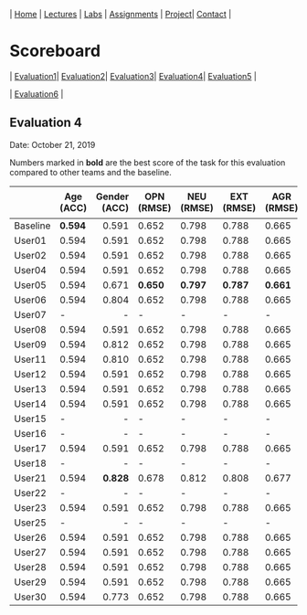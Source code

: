 

| [Home](../index.md) | [Lectures](../lectures.md) | [Labs](../labs.md) | [Assignments](../assignments.md) | [Project](../project.md)| [Contact](../contact.md) |


# Scoreboard

| [Evaluation1](evaluation1.md)| [Evaluation2](evaluation2.md)| [Evaluation3](evaluation3.md)| [Evaluation4](evaluation4.md)| [Evaluation5](evaluation5.md) | 

| [Evaluation6](evaluation6.md) |

## Evaluation 4

Date: October 21, 2019

Numbers marked in **bold** are the best score of the task for this evaluation compared to other teams and the baseline.


|       | Age (ACC) | Gender (ACC) | OPN (RMSE) | NEU (RMSE) | EXT (RMSE) | AGR (RMSE) | CON (RMSE) | Full Grade |  Rank 🏆|
|-------|--------------|----------:|------------|------------|------------|------------|------------|------------|-------|
| Baseline|**0.594**|0.591|0.652|0.798|0.788|0.665|0.734|-|7|
| User01 |0.594|0.591|0.652|0.798|0.788|0.665|0.734|-|7|
| User02 |0.594|0.591|0.652|0.798|0.788|0.665|0.734|-|7|
| User04 |0.594|0.591|0.652|0.798|0.788|0.665|0.734|-|7|
| User05 |0.594|0.671|**0.650**|**0.797**|**0.787**|**0.661**|**0.728**|✅|1|
| User06 |0.594|0.804|0.652|0.798|0.788|0.665|0.734|✅|5|
| User07 |-|-|-|-|-|-|-|-|
| User08 |0.594|0.591|0.652|0.798|0.788|0.665|0.734|-|7|
| User09 |0.594|0.812|0.652|0.798|0.788|0.665|0.734|✅|3|
| User11 |0.594|0.810|0.652|0.798|0.788|0.665|0.734|✅|4|
| User12 |0.594|0.591|0.652|0.798|0.788|0.665|0.734|-|7|
| User13 |0.594|0.591|0.652|0.798|0.788|0.665|0.734|-|7|
| User14 |0.594|0.591|0.652|0.798|0.788|0.665|0.734|-|7|
| User15 |-|-|-|-|-|-|-|✅|
| User16 |-|-|-|-|-|-|-|-|
| User17 |0.594|0.591|0.652|0.798|0.788|0.665|0.734|-|7|
| User18 |-|-|-|-|-|-|-|-|
| User21 |0.594|**0.828**|0.678|0.812|0.808|0.677|0.756|✅|2|
| User22 |-|-|-|-|-|-|-|-|
| User23 |0.594|0.591|0.652|0.798|0.788|0.665|0.734|-|7|
| User25 |-|-|-|-|-|-|-|-|
| User26 |0.594|0.591|0.652|0.798|0.788|0.665|0.734|-|7|
| User27 |0.594|0.591|0.652|0.798|0.788|0.665|0.734|-|7|
| User28 |0.594|0.591|0.652|0.798|0.788|0.665|0.734|-|7|
| User29 |0.594|0.591|0.652|0.798|0.788|0.665|0.734|-|7|
| User30 |0.594|0.773|0.652|0.798|0.788|0.665|0.734|✅|6|
